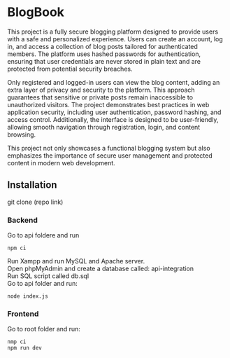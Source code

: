 # BlogBook

This project is a fully secure blogging platform designed to provide users with a safe and personalized experience. Users can create an account, log in, and access a collection of blog posts tailored for authenticated members. The platform uses hashed passwords for authentication, ensuring that user credentials are never stored in plain text and are protected from potential security breaches.

Only registered and logged-in users can view the blog content, adding an extra layer of privacy and security to the platform. This approach guarantees that sensitive or private posts remain inaccessible to unauthorized visitors. The project demonstrates best practices in web application security, including user authentication, password hashing, and access control. Additionally, the interface is designed to be user-friendly, allowing smooth navigation through registration, login, and content browsing.

This project not only showcases a functional blogging system but also emphasizes the importance of secure user management and protected content in modern web development.

## Installation

git clone (repo link)

### Backend

Go to api foldere and run 

```
npm ci
```

Run Xampp and run MySQL and Apache server.  
Open phpMyAdmin and create a database called: api-integration  
Run SQL script called db.sql  
Go to api folder and run:

```
node index.js
```

### Frontend

Go to root folder and run:

```
nmp ci
npm run dev
```
